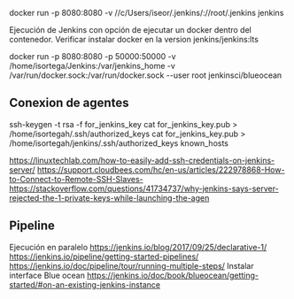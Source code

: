 docker run -p 8080:8080 -v //c/Users/iseor/.jenkins/://root/.jenkins jenkins



Ejecución de Jenkins con opción de ejecutar un docker dentro del contenedor.
Verificar instalar docker en la version jenkins/jenkins:lts
  
docker run  -p 8080:8080 -p 50000:50000 -v /home/isortega/Jenkins:/var/jenkins_home -v /var/run/docker.sock:/var/run/docker.sock --user root jenkinsci/blueocean


## Conexion de agentes
ssh-keygen -t rsa -f for_jenkins_key
cat for_jenkins_key.pub > /home/isortegah/.ssh/authorized_keys
cat for_jenkins_key.pub > /home/isortegah/jenkins/.ssh/authorized_keys
known_hosts



https://linuxtechlab.com/how-to-easily-add-ssh-credentials-on-jenkins-server/
https://support.cloudbees.com/hc/en-us/articles/222978868-How-to-Connect-to-Remote-SSH-Slaves-
https://stackoverflow.com/questions/41734737/why-jenkins-says-server-rejected-the-1-private-keys-while-launching-the-agen

## Pipeline

Ejecución en paralelo https://jenkins.io/blog/2017/09/25/declarative-1/
https://jenkins.io/pipeline/getting-started-pipelines/
https://jenkins.io/doc/pipeline/tour/running-multiple-steps/
Instalar interface Blue ocean https://jenkins.io/doc/book/blueocean/getting-started/#on-an-existing-jenkins-instance